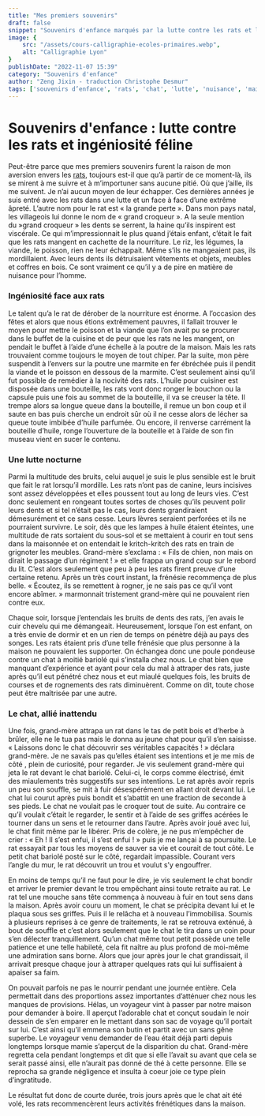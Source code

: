 ```yaml
---
title: "Mes premiers souvenirs"
draft: false
snippet: "Souvenirs d'enfance marqués par la lutte contre les rats et l'ingéniosité d'un chat."
image: {
    src: "/assets/cours-calligraphie-ecoles-primaires.webp",
    alt: "Calligraphie Lyon"
}
publishDate: "2022-11-07 15:39"
category: "Souvenirs d'enfance"
author: "Zeng Jixin - traduction Christophe Desmur"
tags: ['souvenirs d’enfance', 'rats', 'chat', 'lutte', 'nuisance', 'maison', 'enfance', 'ingéniosité', 'animaux', 'campagne']
---
```

# Souvenirs d'enfance : lutte contre les rats et ingéniosité féline

Peut-être parce que mes premiers souvenirs furent la raison de mon aversion envers les [rats](les-manes-des-morts), toujours est-il que qu’à partir de ce moment-là, ils se mirent à me suivre et à m’importuner sans aucune pitié. Où que j’aille, ils me suivent. Je n’ai aucun moyen de leur échapper. Ces dernières années je suis entré avec les rats dans une lutte et un face à face d’une extrême âpreté. L’autre nom pour le rat est « la grande perte ». Dans mon pays natal, les villageois lui donne le nom de « grand croqueur ». A la seule mention du »grand croqueur » les dents se serrent, la haine qu’ils inspirent est viscérale. Ce qui m’impressionnait le plus quand j’étais enfant, c’était le fait que les rats mangent en cachette de la nourriture. Le riz, les légumes, la viande, le poisson, rien ne leur échappait. Même s’ils ne mangeaient pas, ils mordillaient. Avec leurs dents ils détruisaient vêtements et objets, meubles et coffres en bois. Ce sont vraiment ce qu’il y a de pire en matière de nuisance pour l’homme.



### Ingéniosité face aux rats



Le talent qu’a le rat de dérober de la nourriture est énorme. A l’occasion des fêtes et alors que nous étions extrêmement pauvres, il fallait trouver le moyen pour mettre le poisson et la viande que l’on avait pu se procurer dans le buffet de la cuisine et de peur que les rats ne les mangent, on pendait le buffet à l’aide d’une échelle à la poutre de la maison. Mais les rats trouvaient comme toujours le moyen de tout chiper. Par la suite, mon père suspendit à l’envers sur la poutre une marmite en fer ébréchée puis il pendit la viande et le poisson en dessous de la marmite. C’est seulement ainsi qu’il fut possible de remédier à la nocivité des rats. L’huile pour cuisiner est disposée dans une bouteille, les rats vont donc ronger le bouchon ou la capsule puis une fois au sommet de la bouteille, il va se creuser la tête. Il trempe alors sa longue queue dans la bouteille, il remue un bon coup et il saute en bas puis cherche un endroit sûr où il ne cesse alors de lécher sa queue toute imbibée d’huile parfumée. Ou encore, il renverse carrément la bouteille d’huile, ronge l’ouverture de la bouteille et à l’aide de son fin museau vient en sucer le contenu.



### Une lutte nocturne



Parmi la multitude des bruits, celui auquel je suis le plus sensible est le bruit que fait le rat lorsqu’il mordille. Les rats n’ont pas de canine, leurs incisives sont assez développées et elles poussent tout au long de leurs vies. C’est donc seulement en rongeant toutes sortes de choses qu’ils peuvent polir leurs dents et si tel n’était pas le cas, leurs dents grandiraient démesurément et ce sans cesse. Leurs lèvres seraient perforées et ils ne pourraient survivre. Le soir, dès que les lampes à huile étaient éteintes, une multitude de rats sortaient du sous-sol et se mettaient à courir en tout sens dans la maisonnée et on entendait le kritch-kritch des rats en train de grignoter les meubles. Grand-mère s’exclama : « Fils de chien, non mais on dirait le passage d’un régiment ! » et elle frappa un grand coup sur le rebord du lit. C’est alors seulement que peu à peu les rats firent preuve d’une certaine retenu. Après un très court instant, la frénésie recommença de plus belle. « Écoutez, ils se remettent à rogner, je ne sais pas ce qu’il vont encore abîmer. » marmonnait tristement grand-mère qui ne pouvaient rien contre eux.



Chaque soir, lorsque j’entendais les bruits de dents des rats, j’en avais le cuir chevelu qui me démangeait. Heureusement, lorsque l’on est enfant, on a très envie de dormir et en un rien de temps on pénètre déjà au pays des songes. Les rats étaient pris d’une telle frénésie que plus personne à la maison ne pouvaient les supporter. On échangea donc une poule pondeuse contre un chat à moitié bariolé qui s’installa chez nous. Le chat bien que manquant d’expérience et ayant pour cela du mal à attraper des rats, juste après qu’il eut pénétré chez nous et eut miaulé quelques fois, les bruits de courses et de rognements des rats diminuèrent. Comme on dit, toute chose peut être maîtrisée par une autre.



### Le chat, allié inattendu



Une fois, grand-mère attrapa un rat dans le tas de petit bois et d’herbe à brûler, elle ne le tua pas mais le donna au jeune chat pour qu’il s’en saisisse. « Laissons donc le chat découvrir ses véritables capacités ! » déclara grand-mère. Je ne savais pas qu’elles étaient ses intentions et je me mis de côté , plein de curiosité, pour regarder. Je vis seulement grand-mère qui jeta le rat devant le chat bariolé. Celui-ci, le corps comme électrisé, émit des miaulements très suggestifs sur ses intentions. Le rat après avoir repris un peu son souffle, se mit à fuir désespérément en allant droit devant lui. Le chat lui courut après puis bondit et s’abattit en une fraction de seconde à ses pieds. Le chat ne voulait pas le croquer tout de suite. Au contraire ce qu’il voulait c’était le regarder, le sentir et à l’aide de ses griffes acérées le tourner dans un sens et le retourner dans l’autre. Après avoir joué avec lui, le chat finit même par le libérer. Pris de colère, je ne pus m’empêcher de crier : « Eh ! Il s’est enfui, il s’est enfui ! » puis je me lançai à sa poursuite. Le rat essayait par tous les moyens de sauver sa vie et courait de tout côté. Le petit chat bariolé posté sur le côté, regardait impassible. Courant vers l’angle du mur, le rat découvrit un trou et voulut s’y engouffrer.



En moins de temps qu’il ne faut pour le dire, je vis seulement le chat bondir et arriver le premier devant le trou empêchant ainsi toute retraite au rat. Le rat tel une mouche sans tête commença à nouveau à fuir en tout sens dans la maison. Après avoir couru un moment, le chat se précipita devant lui et le plaqua sous ses griffes. Puis il le relâcha et à nouveau l’immobilisa. Soumis à plusieurs reprises à ce genre de traitements, le rat se retrouva exténué, à bout de souffle et c’est alors seulement que le chat le tira dans un coin pour s’en délecter tranquillement. Qu’un chat même tout petit possède une telle patience et une telle habileté, cela fit naître au plus profond de moi-même une admiration sans borne. Alors que jour après jour le chat grandissait, il arrivait presque chaque jour à attraper quelques rats qui lui suffisaient à apaiser sa faim.



On pouvait parfois ne pas le nourrir pendant une journée entière. Cela permettait dans des proportions assez importantes d’atténuer chez nous les manques de provisions. Hélas, un voyageur vint à passer par notre maison pour demander à boire. Il aperçut l’adorable chat et conçut soudain le noir dessein de s’en emparer en le mettant dans son sac de voyage qu’il portait sur lui. C’est ainsi qu’il emmena son butin et partit avec un sans gêne superbe. Le voyageur venu demander de l’eau était déjà parti depuis longtemps lorsque mamie s’aperçut de la disparition du chat. Grand-mère regretta cela pendant longtemps et dit que si elle l’avait su avant que cela se serait passé ainsi, elle n’aurait pas donné de thé à cette personne. Elle se reprocha sa grande négligence et insulta à coeur joie ce type plein d’ingratitude.



Le résultat fut donc de courte durée, trois jours après que le chat ait été volé, les rats recommencèrent leurs activités frénétiques dans la maison.
